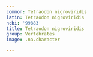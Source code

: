 ```yaml
---
common: Tetraodon nigroviridis
latin: Tetraodon nigroviridis
ncbi: '99883'
title: Tetraodon nigroviridis
group: Vertebrates
image: .na.character

---
```

